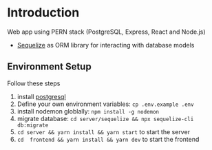 # Introduction

Web app using PERN stack (PostgreSQL, Express, React and Node.js)
- [Sequelize](https://sequelize.org/) as ORM library for interacting with database models

## Environment Setup

Follow these steps

1. install [postgresql](https://postgresapp.com/downloads.html)
2. Define your own environment variables: `cp .env.example .env`
3. install nodemon globlally: `npm install -g nodemon`
4. migrate database: `cd server/sequelize && npx sequelize-cli db:migrate`
5. `cd server && yarn install && yarn start` to start the server
6. `cd  frontend && yarn install && yarn dev` to start the frontend

<!-- test pr agent -->



